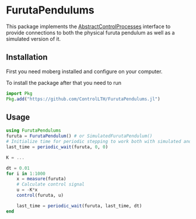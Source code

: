 # FurutaPendulums

This package implements the [AbstractControlProcesses](https://github.com/ControlLTH/AbstractControlProcesses.jl) interface to provide connections to both the physical furuta pendulum as well as a simulated version of it.

## Installation
First you need moberg installed and configure on your computer.

To install the package after that you need to run
```julia
import Pkg
Pkg.add("https://github.com/ControlLTH/FurutaPendulums.jl")
```

## Usage

```julia
using FurutaPendulums
furuta = FurutaPendulum() # or SimulatedFurutaPendulum()
# Initialize time for periodic stepping to work both with simulated and physical process
last_time = periodic_wait(furuta, 0, 0) 

K = ...

dt = 0.01
for i in 1:1000
    x = measure(furuta)
    # Calculate control signal
    u = -K*x
    control(furuta, u)

    last_time = periodic_wait(furuta, last_time, dt)
end
```
